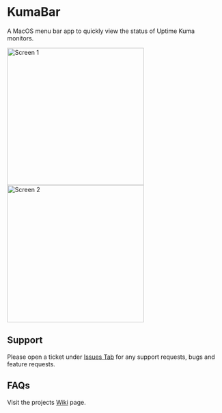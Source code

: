# KumaBar
A MacOS menu bar app to quickly view the status of Uptime Kuma monitors.

<img width="320" alt="Screen 1" src="https://github.com/user-attachments/assets/ee6e7b47-b2a9-4cbc-a6a1-846adb76a287" /> <img width="320" alt="Screen 2" src="https://github.com/user-attachments/assets/cd6f56ac-835d-4a23-9abd-0d8018963de6" />



## Support
Please open a ticket under [Issues Tab](https://github.com/cyclistguy/KumaBar/issues) for any support requests, bugs and feature requests.

## FAQs
Visit the projects [Wiki](https://github.com/cyclistguy/KumaBar/wiki) page.
